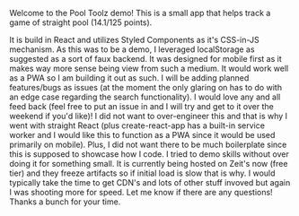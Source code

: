 Welcome to the Pool Toolz demo! This is a small app that helps track a game of straight pool (14.1/125 points).

It is build in React and utilizes Styled Components as it's CSS-in-JS mechanism.
As this was to be a demo, I leveraged localStorage as suggested as a sort of faux backend. It was designed for mobile first as it makes way more sense being view from such a medium. It would work well as a PWA so I am building it out as such.
I will be adding planned features/bugs as issues (at the moment the only glaring on has to do with an edge case regarding the search functionality).
I would love any and all feed back (feel free to put an issue in and I will try and get to it over the weekend if you'd like)!
I did not want to over-engineer this and that is why I went with straight React (plus create-react-app has a built-in service worker and I would like this to function as a PWA since it would be used primarily on mobile). Plus, I did not want there to be much boilerplate since this is supposed to showcase how I code. I tried to demo skills without over doing it for something small. It is currently being hosted on Zeit's now (free tier) and they freeze artifacts so if initial load is slow that is why. I would typically take the time to get CDN's and lots of other stuff invoved but again I was shooting more for speed. Let me know if there are any questions! Thanks a bunch for your time.

